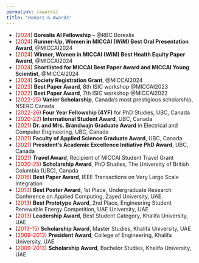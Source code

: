 ```yaml
---
permalink: /awards/
title: "Honors & Awards"
---
```

- (<span style="color:red;">2024</span>) **Borealis AI Fellowship** – @RBC Borealis
- (<span style="color:red;">2024</span>) **Runner-Up, Women in MICCAI (WiM) Best Oral Presentation Award**, @MICCAI2024
- (<span style="color:red;">2024</span>) **Winner, Women in MICCAI (WiM) Best Health Equity Paper Award**, @MICCAI2024
- (<span style="color:red;">2024</span>) **Shortlisted for MICCAI Best Paper Award and MICCAI Young Scientist**, @MICCAI2024
- (<span style="color:red;">2024</span>) **Society Registration Grant**, @MICCAI2024
- (<span style="color:red;">2023</span>) **Best Paper Award**, 8th ISIC workshop @MICCAI2023 
- (<span style="color:red;">2022</span>) **Best Paper Award**, 7th ISIC workshop @MICCAI2022 
- (<span style="color:red;">2022-25</span>) **Vanier Scholarship**, Canada’s most prestigious scholarship, NSERC Canada
- (<span style="color:red;">2022-26</span>) **Four Year Fellowship (4YF)** for PhD Studies, UBC, Canada
- (<span style="color:red;">2020-22</span>) **International Student Award**, UBC, Canada
- (<span style="color:red;">2021</span>) **Dr. and Mrs. Brandwajn Graduate Award** in Electrical and Computer Engineering, UBC, Canada
- (<span style="color:red;">2021</span>) **Faculty of Applied Science Graduate Award**, UBC, Canada
- (<span style="color:red;">2021</span>) **President’s Academic Excellence Initiative PhD Award**, UBC, Canada
- (<span style="color:red;">2021</span>) **Travel Award**, Recipient of MICCAI Student Travel Grant
- (<span style="color:red;">2020-25</span>) **Scholarship Award**, PhD Studies, The University of British Columbia (UBC), Canada
- (<span style="color:red;">2016</span>)  **Best Paper Award**, IEEE Transactions on Very Large Scale Integration
- (<span style="color:red;">2013</span>) **Best Poster Award**, 1st Place, Undergraduate Research Conference on Applied Computing, Zayed University, UAE. 
- (<span style="color:red;">2013</span>) **Best Prototype Award**, 2nd Place, Engineering Student Renewable Energy Competition, UAE University,  UAE
- (<span style="color:red;">2013</span>)  **Leadership Award**, Best Student Category, Khalifa University, UAE
- (<span style="color:red;">2013-15</span>)  **Scholarship Award**, Master Studies, Khalifa University, UAE
- (<span style="color:red;">2009-2013</span>) **President Award**, College of Engineering, Khalifa University, UAE
- (<span style="color:red;">2009-2013</span>) **Scholarship Award**, Bachelor Studies, Khalifa University, UAE
